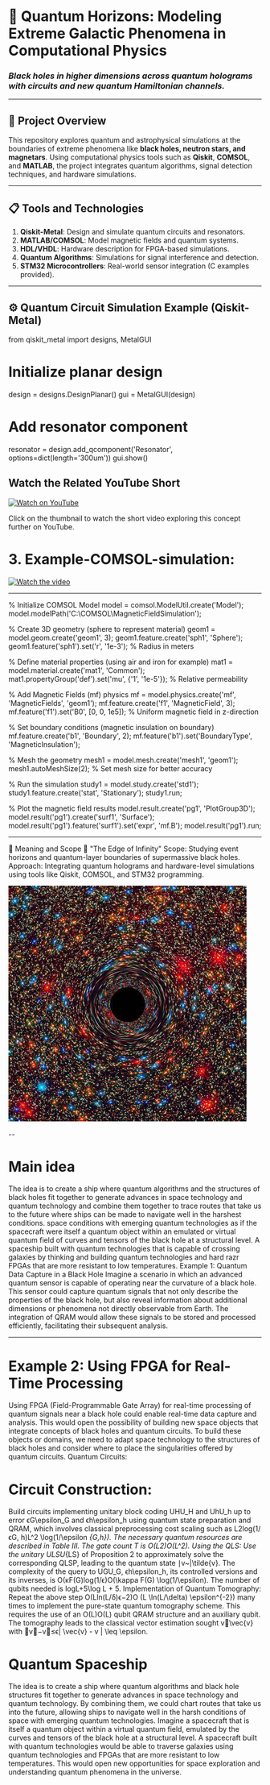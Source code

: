 # 🌌 Quantum Horizons: Modeling Extreme Galactic Phenomena in Computational Physics
### *Black holes in higher dimensions across quantum holograms with circuits and new quantum Hamiltonian channels.*

---

## 🚀 **Project Overview**
This repository explores quantum and astrophysical simulations at the boundaries of extreme phenomena like **black holes, neutron stars, and magnetars**. Using computational physics tools such as **Qiskit**, **COMSOL**, and **MATLAB**, the project integrates quantum algorithms, signal detection techniques, and hardware simulations.

---

## 📋 **Tools and Technologies**
1. **Qiskit-Metal**: Design and simulate quantum circuits and resonators.
2. **MATLAB/COMSOL**: Model magnetic fields and quantum systems.
3. **HDL/VHDL**: Hardware description for FPGA-based simulations.
4. **Quantum Algorithms**: Simulations for signal interference and detection.
5. **STM32 Microcontrollers**: Real-world sensor integration (C examples provided).

---

## ⚙️ **Quantum Circuit Simulation Example (Qiskit-Metal)**

from qiskit_metal import designs, MetalGUI

# Initialize planar design
design = designs.DesignPlanar()
gui = MetalGUI(design)

# Add resonator component
resonator = design.add_qcomponent('Resonator', options=dict(length='300um'))
gui.show()


## Watch the Related YouTube Short

[![Watch on YouTube](https://img.youtube.com/vi/3iIJmbUBYUM/hqdefault.jpg)](https://www.youtube.com/shorts/3iIJmbUBYUM)

Click on the thumbnail to watch the short video exploring this concept further on YouTube.

# 3. Example-COMSOL-simulation:
[![Watch the video](https://img.youtube.com/vi/80HJZLVFKrI/maxresdefault.jpg)](https://youtu.be/80HJZLVFKrI)

---

% Initialize COMSOL Model
model = comsol.ModelUtil.create('Model');
model.modelPath('C:\COMSOL\MagneticFieldSimulation');

% Create 3D geometry (sphere to represent material)
geom1 = model.geom.create('geom1', 3);
geom1.feature.create('sph1', 'Sphere');
geom1.feature('sph1').set('r', '1e-3'); % Radius in meters

% Define material properties (using air and iron for example)
mat1 = model.material.create('mat1', 'Common');
mat1.propertyGroup('def').set('mu', {'1', '1e-5'}); % Relative permeability

% Add Magnetic Fields (mf) physics
mf = model.physics.create('mf', 'MagneticFields', 'geom1');
mf.feature.create('f1', 'MagneticField', 3);
mf.feature('f1').set('B0', [0, 0, 1e5]); % Uniform magnetic field in z-direction

% Set boundary conditions (magnetic insulation on boundary)
mf.feature.create('b1', 'Boundary', 2);
mf.feature('b1').set('BoundaryType', 'MagneticInsulation');

% Mesh the geometry
mesh1 = model.mesh.create('mesh1', 'geom1');
mesh1.autoMeshSize(2); % Set mesh size for better accuracy

% Run the simulation
study1 = model.study.create('std1');
study1.feature.create('stat', 'Stationary');
study1.run;

% Plot the magnetic field results
model.result.create('pg1', 'PlotGroup3D');
model.result('pg1').create('surf1', 'Surface');
model.result('pg1').feature('surf1').set('expr', 'mf.B');
model.result('pg1').run;

---
🧠 Meaning and Scope
📌 "The Edge of Infinity"
Scope: Studying event horizons and quantum-layer boundaries of supermassive black holes.
Approach: Integrating quantum holograms and hardware-level simulations using tools like Qiskit, COMSOL, and STM32 programming.

![Black_holes in higher dimensions across quantum holograms with the form of circuits new channels](https://github.com/victor0989/Quantum-Phenomena-at-Galactic-Boundaries/blob/main/Black_holes/OIP.jpg)

--
# Main idea

The idea is to create a ship where quantum algorithms and the structures of black holes fit together to generate advances in space technology and quantum technology and combine them together to trace routes that take us to the future where ships can be made to navigate well in the harshest conditions. space conditions with emerging quantum technologies as if the spacecraft were itself a quantum object within an emulated or virtual quantum field of curves and tensors of the black hole at a structural level.
A spaceship built with quantum technologies that is capable of crossing galaxies by thinking and building quantum technologies and hard razr FPGAs that are more resistant to low temperatures.
Example 1: Quantum Data Capture in a Black Hole
Imagine a scenario in which an advanced quantum sensor is capable of operating near the curvature of a black hole. This sensor could capture quantum signals that not only describe the properties of the black hole, but also reveal information about additional dimensions or phenomena not directly observable from Earth. The integration of QRAM would allow these signals to be stored and processed efficiently, facilitating their subsequent analysis.

---

# Example 2: Using FPGA for Real-Time Processing
Using FPGA (Field-Programmable Gate Array) for real-time processing of quantum signals near a black hole could enable real-time data capture and analysis. This would open the possibility of building new space objects that integrate concepts of black holes and quantum circuits.
To build these objects or domains, we need to adapt space technology to the structures of black holes and consider where to place the singularities offered by quantum circuits.
Quantum Circuits:

# Circuit Construction:

Build circuits implementing unitary block coding UHU_H and UhU_h up to error ϵG\epsilon_G and ϵh\epsilon_h using quantum state preparation and QRAM, which involves classical preprocessing cost scaling such as L2log⁡(1/ϵG, h)L^2 \log(1/\epsilon _{G,h}). The necessary quantum resources are described in Table III. The gate count T is O(L2)O(L^2).
Using the QLS: Use the unitary ULSU_{LS} of Proposition 2 to approximately solve the corresponding QLSP, leading to the quantum state ∣v~|\tilde{v}. The complexity of the query to UGU_G, ϵh\epsilon_h, its controlled versions and its inverses, is O(κF(G)log⁡(1/ϵ)O(\kappa F(G) \log(1/\epsilon). The number of qubits needed is log⁡L+5\log L + 5.
Implementation of Quantum Tomography: Repeat the above step O(Lln⁡(L/δ)ϵ−2)O (L \ln(L/\delta) \epsilon^{-2}) many times to implement the pure-state quantum tomography scheme. This requires the use of an O(L)O(L) qubit QRAM structure and an auxiliary qubit. The tomography leads to the classical vector estimation sought v⃗\vec{v} with ∥v⃗−v∥≤ϵ\| \vec{v} - v \| \leq \epsilon.

# Quantum Spaceship
The idea is to create a ship where quantum algorithms and black hole structures fit together to generate advances in space technology and quantum technology. By combining them, we could chart routes that take us into the future, allowing ships to navigate well in the harsh conditions of space with emerging quantum technologies. Imagine a spacecraft that is itself a quantum object within a virtual quantum field, emulated by the curves and tensors of the black hole at a structural level.
A spacecraft built with quantum technologies would be able to traverse galaxies using quantum technologies and FPGAs that are more resistant to low temperatures. This would open new opportunities for space exploration and understanding quantum phenomena in the universe.

